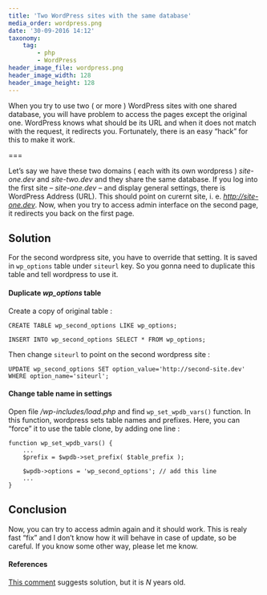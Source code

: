 ```yaml
---
title: 'Two WordPress sites with the same database'
media_order: wordpress.png
date: '30-09-2016 14:12'
taxonomy:
    tag:
        - php
        - WordPress
header_image_file: wordpress.png
header_image_width: 128
header_image_height: 128
---
```


When you try to use two ( or more ) WordPress sites with one shared database, you will have problem to access the pages except the original one. WordPress knows what should be its URL and when it does not match with the request, it redirects you. Fortunately, there is an easy “hack” for this to make it work.

===

Let’s say we have these two domains ( each with its own wordpress ) *site-one.dev* and *site-two.dev* and they share the same database. If you log into the first site – *site-one.dev* – and display general settings, there is WordPress Address (URL). This should point on curernt site, i. e. *http://site-one.dev*. Now, when you try to access admin interface on the second page, it redirects you back on the first page.

## Solution

For the second wordpress site, you have to override that setting. It is saved in `wp_options` table under `siteurl` key. So you gonna need to duplicate this table and tell wordpress to use it.

#### Duplicate *wp_options* table

Create a copy of original table :

```
CREATE TABLE wp_second_options LIKE wp_options;

INSERT INTO wp_second_options SELECT * FROM wp_options;
```

Then change `siteurl` to point on the second wordpress site :

```
UPDATE wp_second_options SET option_value='http://second-site.dev' WHERE option_name='siteurl';
```

#### Change table name in settings

Open file */wp-includes/load.php* and find `wp_set_wpdb_vars()` function. In this function, wordpress sets table names and prefixes. Here, you can “force” it to use the table clone, by adding one line :

```
function wp_set_wpdb_vars() {
    ...
    $prefix = $wpdb->set_prefix( $table_prefix );

    $wpdb->options = 'wp_second_options'; // add this line
    ...
}
```

## Conclusion

Now, you can try to access admin again and it should work. This is realy fast “fix” and I don’t know how it will behave in case of update, so be careful. If you know some other way, please let me know.

#### References

[This comment](https://wordpress.org/support/topic/two-sites-two-themes-one-database-same-content#post-398505) suggests solution, but it is *N* years old.
